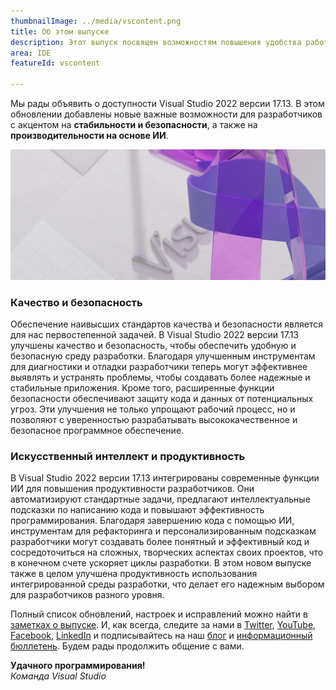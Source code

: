 ```yaml
---
thumbnailImage: ../media/vscontent.png
title: Об этом выпуске
description: Этот выпуск посвящен возможностям повышения удобства работы и улучшения производительности для всех разработчиков и рабочих нагрузок.
area: IDE
featureId: vscontent

---
```



Мы рады объявить о доступности Visual Studio 2022 версии 17.13. В этом обновлении добавлены новые важные возможности для разработчиков с акцентом на **стабильности и безопасности**, а также на **производительности на основе ИИ**. 

![Имиджевый](../media/hero.png)

### Качество и безопасность
Обеспечение наивысших стандартов качества и безопасности является для нас первостепенной задачей. В Visual Studio 2022 версии 17.13 улучшены качество и безопасность, чтобы обеспечить удобную и безопасную среду разработки. Благодаря улучшенным инструментам для диагностики и отладки разработчики теперь могут эффективнее выявлять и устранять проблемы, чтобы создавать более надежные и стабильные приложения. Кроме того, расширенные функции безопасности обеспечивают защиту кода и данных от потенциальных угроз. Эти улучшения не только упрощают рабочий процесс, но и позволяют с уверенностью разрабатывать высококачественное и безопасное программное обеспечение.

### Искусственный интеллект и продуктивность
В Visual Studio 2022 версии 17.13 интегрированы современные функции ИИ для повышения продуктивности разработчиков. Они автоматизируют стандартные задачи, предлагают интеллектуальные подсказки по написанию кода и повышают эффективность программирования. Благодаря завершению кода с помощью ИИ, инструментам для рефакторинга и персонализированным подсказкам разработчики могут создавать более понятный и эффективный код и сосредоточиться на сложных, творческих аспектах своих проектов, что в конечном счете ускоряет циклы разработки. В этом новом выпуске также в целом улучшена продуктивность использования интегрированной среды разработки, что делает его надежным выбором для разработчиков разного уровня.


Полный список обновлений, настроек и исправлений можно найти в [заметках о выпуске](vscmd://Help.ReleaseNotes). И, как всегда, следите за нами в [Twitter](https://twitter.com/VisualStudio), [YouTube](https://www.youtube.com/user/VisualStudio/featured), [Facebook](https://www.facebook.com/visualstudio), [LinkedIn](https://www.linkedin.com/showcase/microsoft-visual-studio) и подписывайтесь на наш [блог](https://devblogs.microsoft.com/visualstudio/) и [информационный бюллетень](https://visualstudio.microsoft.com/dev-essentials). Будем рады продолжить общение с вами.

**Удачного программирования!**  
*Команда Visual Studio*
